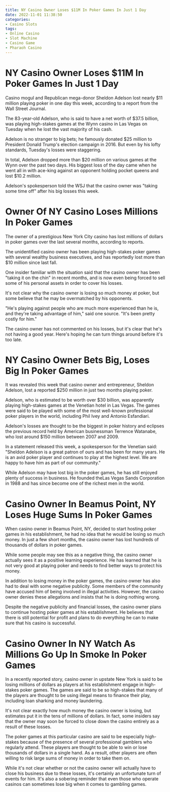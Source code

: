 ```yaml
---
title: NY Casino Owner Loses $11M In Poker Games In Just 1 Day
date: 2022-11-01 11:38:50
categories:
- Casino Slots
tags:
- Online Casino
- Slot Machine
- Casino Game
- Pharaoh Casino
---
```



# NY Casino Owner Loses $11M In Poker Games In Just 1 Day

 Casino mogul and Republican mega-donor Sheldon Adelson lost nearly $11 million playing poker in one day this week, according to a report from the Wall Street Journal.

The 83-year-old Adelson, who is said to have a net worth of $37.5 billion, was playing high-stakes games at the Wynn casino in Las Vegas on Tuesday when he lost the vast majority of his cash.

Adelson is no stranger to big bets; he famously donated $25 million to President Donald Trump's election campaign in 2016. But even by his lofty standards, Tuesday's losses were staggering.

In total, Adelson dropped more than $20 million on various games at the Wynn over the past two days. His biggest loss of the day came when he went all in with ace-king against an opponent holding pocket queens and lost $10.2 million.

Adelson's spokesperson told the WSJ that the casino owner was "taking some time off" after his big losses this week.

# Owner Of NY Casino Loses Millions In Poker Games

The owner of a prestigious New York City casino has lost millions of dollars in poker games over the last several months, according to reports.

The unidentified casino owner has been playing high-stakes poker games with several wealthy business executives, and has reportedly lost more than $10 million since last fall.

One insider familiar with the situation said that the casino owner has been "taking it on the chin" in recent months, and is now even being forced to sell some of his personal assets in order to cover his losses.

It's not clear why the casino owner is losing so much money at poker, but some believe that he may be overmatched by his opponents.

"He's playing against people who are much more experienced than he is, and they're taking advantage of him," said one source. "It's been pretty costly for him."

The casino owner has not commented on his losses, but it's clear that he's not having a good year. Here's hoping he can turn things around before it's too late.

# NY Casino Owner Bets Big, Loses Big In Poker Games

It was revealed this week that casino owner and entrepreneur, Sheldon Adelson, lost a reported $250 million in just two months playing poker.

Adelson, who is estimated to be worth over $30 billion, was apparently playing high-stakes games at the Venetian hotel in Las Vegas. The games were said to be played with some of the most well-known professional poker players in the world, including Phil Ivey and Antonio Esfandiari.

Adelson's losses are thought to be the biggest in poker history and eclipses the previous record held by American businessman Terrence Watanabe, who lost around $150 million between 2007 and 2009.

In a statement released this week, a spokesperson for the Venetian said: "Sheldon Adelson is a great patron of ours and has been for many years. He is an avid poker player and continues to play at the highest level. We are happy to have him as part of our community."

While Adelson may have lost big in the poker games, he has still enjoyed plenty of success in business. He founded theLas Vegas Sands Corporation in 1988 and has since become one of the richest men in the world.

# Casino Owner In Beamus Point, NY Loses Huge Sums In Poker Games

When casino owner in Beamus Point, NY, decided to start hosting poker games in his establishment, he had no idea that he would be losing so much money. In just a few short months, the casino owner has lost hundreds of thousands of dollars in poker games.

While some people may see this as a negative thing, the casino owner actually sees it as a positive learning experience. He has learned that he is not very good at playing poker and needs to find better ways to protect his money.

In addition to losing money in the poker games, the casino owner has also had to deal with some negative publicity. Some members of the community have accused him of being involved in illegal activities. However, the casino owner denies these allegations and insists that he is doing nothing wrong.

Despite the negative publicity and financial losses, the casino owner plans to continue hosting poker games at his establishment. He believes that there is still potential for profit and plans to do everything he can to make sure that his casino is successful.

# Casino Owner In NY Watch As Millions Go Up In Smoke In Poker Games

In a recently reported story, casino owner in upstate New York is said to be losing millions of dollars as players at his establishment engage in high-stakes poker games. The games are said to be so high-stakes that many of the players are thought to be using illegal means to finance their play, including loan sharking and money laundering.

It's not clear exactly how much money the casino owner is losing, but estimates put it in the tens of millions of dollars. In fact, some insiders say that the owner may soon be forced to close down the casino entirely as a result of these losses.

The poker games at this particular casino are said to be especially high-stakes because of the presence of several professional gamblers who regularly attend. These players are thought to be able to win or lose thousands of dollars in a single hand. As a result, other players are often willing to risk large sums of money in order to take them on.

While it's not clear whether or not the casino owner will actually have to close his business due to these losses, it's certainly an unfortunate turn of events for him. It's also a sobering reminder that even those who operate casinos can sometimes lose big when it comes to gambling games.